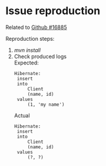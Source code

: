 # Issue reproduction

Related to [Github #16885](https://github.com/quarkusio/quarkus/issues/16885)

Reproduction steps:
1) *mvn install*
2) Check produced logs  
   Expected:
   ```logs
   Hibernate: 
    insert 
    into
        Client
        (name, id) 
    values
        (1, 'my name')
   ```  
   Actual
   ```
   Hibernate: 
    insert 
    into
        Client
        (name, id) 
    values
        (?, ?)
   ```
